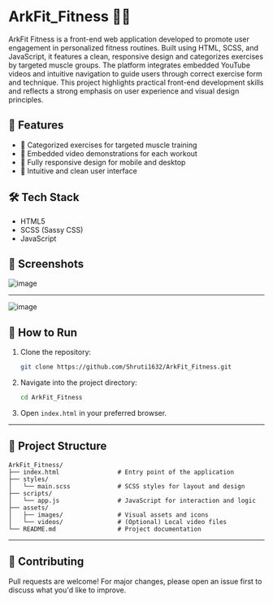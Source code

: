 # ArkFit_Fitness 🏋️‍♀️ 

ArkFit Fitness is a front-end web application developed to promote user engagement in personalized fitness routines. Built using HTML, SCSS, and JavaScript, it features a clean, responsive design and categorizes exercises by targeted muscle groups. The platform integrates embedded YouTube videos and intuitive navigation to guide users through correct exercise form and technique. This project highlights practical front-end development skills and reflects a strong emphasis on user experience and visual design principles.

## 🚀 Features

- 💪 Categorized exercises for targeted muscle training
- 🎥 Embedded video demonstrations for each workout
- 📱 Fully responsive design for mobile and desktop
- 🧭 Intuitive and clean user interface

## 🛠️ Tech Stack

- HTML5
- SCSS (Sassy CSS)
- JavaScript

## 📸 Screenshots


![image](https://github.com/user-attachments/assets/5d4d4be3-3b7f-4c8b-b95e-062de5828505)


---


![image](https://github.com/user-attachments/assets/1960ff80-02be-41b4-960e-028f07bb2616)



## 🧩 How to Run

1. Clone the repository:

   ```bash
   git clone https://github.com/Shruti1632/ArkFit_Fitness.git
   ```

2. Navigate into the project directory:

   ```bash
   cd ArkFit_Fitness
   ```

3. Open `index.html` in your preferred browser.

---

## 📂 Project Structure

```
ArkFit_Fitness/
├── index.html                # Entry point of the application
├── styles/
│   └── main.scss             # SCSS styles for layout and design
├── scripts/
│   └── app.js                # JavaScript for interaction and logic
├── assets/
│   ├── images/               # Visual assets and icons
│   └── videos/               # (Optional) Local video files
└── README.md                 # Project documentation
```

---

## 🤝 Contributing

Pull requests are welcome! For major changes, please open an issue first to discuss what you'd like to improve.

